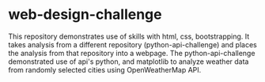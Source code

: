 # web-design-challenge
This repository demonstrates use of skills with html, css, bootstrapping. It takes analysis from a different repository (python-api-challenge) and places the analysis from that repository into a webpage. 
The python-api-challenge demonstrated use of api's python, and matplotlib to analyze weather data from randomly selected cities using OpenWeatherMap API.
